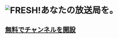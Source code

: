 # ![FRESH!](https://hayabusa.io/amebafresh-misc/uploads/channel-request/top_title_logo.png)あなたの放送局を。
## <a target="_blank" href="https://docs.google.com/a/cyberagent.co.jp/forms/d/e/1FAIpQLSewbG7qMuKWLKb_CwL36jxufJ5Xc2N_VTQTLn0KXfISLNPm4Q/viewform">無料でチャンネルを開設</a>
